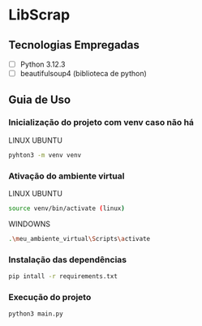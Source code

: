 # LibScrap


## Tecnologias Empregadas
- [ ] Python 3.12.3
- [ ] beautifulsoup4 (biblioteca de python)

## Guia de Uso

### Inicialização do projeto com venv caso não há

LINUX UBUNTU
```bash
pyhton3 -m venv venv
```

### Ativação do ambiente virtual

LINUX UBUNTU
```bash
source venv/bin/activate (linux)
```

WINDOWNS
```bash
.\meu_ambiente_virtual\Scripts\activate
```

### Instalação das dependências
```bash
pip intall -r requirements.txt
```

### Execução do projeto
```bash
python3 main.py
```
